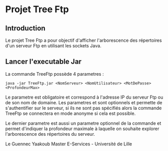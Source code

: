 # Projet Tree Ftp

## Introduction

Le projet Tree Ftp a pour objectif d'afficher l'arborescence des répertoires d'un serveur Ftp en utilisant les sockets Java.

## Lancer l'executable Jar

La commande TreeFtp possède 4 parametres :

`java -jar TreeFtp.jar <NomServeur> <NomUtilisateur> <MotDePasse> <ProfondeurMax>`

Le parametre <NomServeur> est obligatoire et correspond à l'adresse IP du serveur Ftp ou de son nom de domaine.
Les parametres <NomUtilisateur> et <MotDePasse> sont optionnels et permette de s'authentifier sur le serveur, si ils ne sont pas spécifiés
alors la commande TreeFtp se connectera en mode anonyme si cela est possible.

Le dernier parametre <ProfondeurMax> est aussi un parametre optionnel de la commande et permet d'indiquer la profondeur 
maximale à laquelle on souhaite explorer l'arborescence des répertoires du serveur.
  
  

  
  
Le Guennec Yaakoub
Master E-Services - Université de Lille
